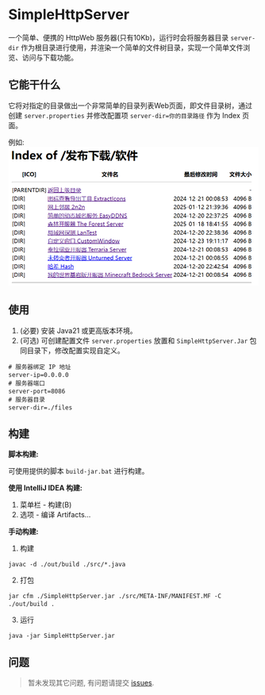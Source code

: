 # SimpleHttpServer

一个简单、便携的 HttpWeb 服务器(只有10Kb)，运行时会将服务器目录 `server-dir` 作为根目录进行使用，并渲染一个简单的文件树目录，实现一个简单文件浏览、访问与下载功能。

## 它能干什么

它将对指定的目录做出一个非常简单的目录列表Web页面，即文件目录树，通过创建 `server.properties` 并修改配置项 `server-dir=你的目录路径` 作为 Index 页面。

例如:
![SimpleHttpServer-Index](/images/index.png)

## 使用

1. (必要) 安装 Java21 或更高版本环境。
2. (可选) 可创建配置文件 `server.properties` 放置和 `SimpleHttpServer.Jar` 包同目录下，修改配置实现自定义。

```
# 服务器绑定 IP 地址
server-ip=0.0.0.0
# 服务器端口
server-port=8086
# 服务器目录
server-dir=./files
```

## 构建

**脚本构建:**

可使用提供的脚本 `build-jar.bat` 进行构建。

**使用 IntelliJ IDEA 构建:**

1. 菜单栏 - 构建(B)
2. 选项 - 编译 Artifacts...

**手动构建:**

1. 构建
```
javac -d ./out/build ./src/*.java
```

2. 打包
```
jar cfm ./SimpleHttpServer.jar ./src/META-INF/MANIFEST.MF -C ./out/build .
```

3. 运行

```
java -jar SimpleHttpServer.jar
```

## 问题

> 暂未发现其它问题, 有问题请提交 [issues](https://github.com/FastChen/SimpleHttpServer/issues).